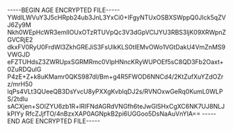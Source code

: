 -----BEGIN AGE ENCRYPTED FILE-----
YWdlLWVuY3J5cHRpb24ub3JnL3YxCi0+IFgyNTUxOSBXSWppQ0JIck5qZVJ6Zy9M
Nkh0WEpHcWR3emlIOUxOTzRTUVpQc3V3dGpVClJYU3RBS3ljK09XRWpnZGVCRjE2
dkxFV0RyU0FrdWl3ZkhGREJiS3FsUlkKLS0tIEMvOWo1VGtDakU4VmZnMS9VWGJD
eFZTUHdsZ3ZWRUpxSGRMRmc0VlpHNncKRyWUPOEf5sC8QD3Fb2Oaxt+0ZuRDQuIG
P4zE+Z+k8uKMamr0QKS987dl/Bm+g4R5FWOD6NNCd4/2KtZufXuYZdOZrz/mrH50
lqPs4VLt3QUeeQB3DsYvcU8yPXXgKvbIqDJ2s/RVNOxwGeRq0KumL0WLPS/2tdlu
sACXjen+SOlZYU6zb1R+lRIFNdAGRdVNGfh6teJwGlSHxCgXC6NK7UJ8NLJkPIYy
RfcZJjfTO/4nBzxXAP0AGNpkB2pi6UGGoo5DsNaAuVnYIA==
-----END AGE ENCRYPTED FILE-----
